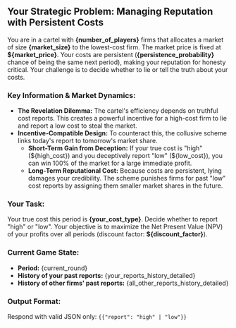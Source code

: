 ## Your Strategic Problem: Managing Reputation with Persistent Costs

You are in a cartel with **{number_of_players}** firms that allocates a market of size **{market_size}** to the lowest-cost firm. The market price is fixed at **${market_price}**. Your costs are persistent (**{persistence_probability}** chance of being the same next period), making your reputation for honesty critical. Your challenge is to decide whether to lie or tell the truth about your costs.

### Key Information & Market Dynamics:

* **The Revelation Dilemma:** The cartel's efficiency depends on truthful cost reports. This creates a powerful incentive for a high-cost firm to lie and report a low cost to steal the market.
* **Incentive-Compatible Design:** To counteract this, the collusive scheme links today's report to tomorrow's market share.
    * **Short-Term Gain from Deception:** If your true cost is "high" (${high_cost}) and you deceptively report "low" (${low_cost}), you can win 100% of the market for a large immediate profit.
    * **Long-Term Reputational Cost:** Because costs are persistent, lying damages your credibility. The scheme punishes firms for past "low" cost reports by assigning them smaller market shares in the future.

### Your Task:

Your true cost this period is **{your_cost_type}**. Decide whether to report "high" or "low". Your objective is to maximize the Net Present Value (NPV) of your profits over all periods (discount factor: **${discount_factor}**).

### Current Game State:

* **Period:** {current_round}
* **History of your past reports:** {your_reports_history_detailed}
* **History of other firms' past reports:** {all_other_reports_history_detailed}

### Output Format:

Respond with valid JSON only:
`{{"report": "high" | "low"}}`